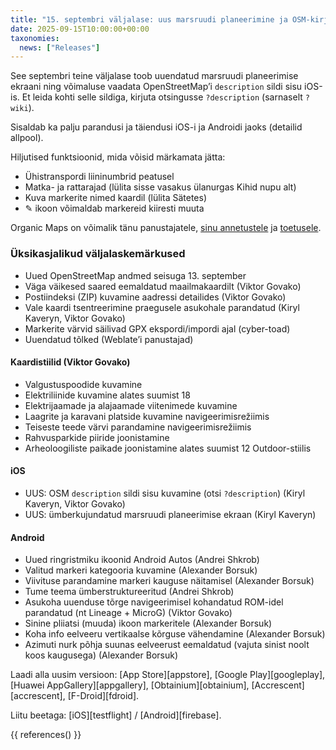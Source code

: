 ```yaml
---
title: "15. septembri väljalase: uus marsruudi planeerimine ja OSM-kirjeldused"
date: 2025-09-15T10:00:00+00:00
taxonomies:
  news: ["Releases"]
---
```


See septembri teine väljalase toob uuendatud marsruudi planeerimise ekraani ning võimaluse vaadata OpenStreetMap’i `description` sildi sisu iOS-is. Et leida kohti selle sildiga, kirjuta otsingusse `?description` (sarnaselt `?wiki`).

Sisaldab ka palju parandusi ja täiendusi iOS-i ja Androidi jaoks (detailid allpool).

Hiljutised funktsioonid, mida võisid märkamata jätta:
- Ühistranspordi liininumbrid peatusel
- Matka- ja rattarajad (lülita sisse vasakus ülanurgas Kihid nupu alt)
- Kuva markerite nimed kaardil (lülita Sätetes)
- ✎ ikoon võimaldab markereid kiiresti muuta

Organic Maps on võimalik tänu panustajatele, [sinu annetustele](@/donate/index.et.md) ja [toetusele](@/contribute/index.md).

### Üksikasjalikud väljalaskemärkused

- Uued OpenStreetMap andmed seisuga 13. september
- Väga väikesed saared eemaldatud maailmakaardilt (Viktor Govako)
- Postiindeksi (ZIP) kuvamine aadressi detailides (Viktor Govako)
- Vale kaardi tsentreerimine praegusele asukohale parandatud (Kiryl Kaveryn, Viktor Govako)
- Markerite värvid säilivad GPX ekspordi/impordi ajal (cyber-toad)
- Uuendatud tõlked (Weblate’i panustajad)

#### Kaardistiilid (Viktor Govako)

- Valgustuspoodide kuvamine
- Elektriliinide kuvamine alates suumist 18
- Elektrijaamade ja alajaamade viitenimede kuvamine
- Laagrite ja karavani platside kuvamine navigeerimisrežiimis
- Teiseste teede värvi parandamine navigeerimisrežiimis
- Rahvusparkide piiride joonistamine
- Arheoloogiliste paikade joonistamine alates suumist 12 Outdoor-stiilis

#### iOS

- UUS: OSM `description` sildi sisu kuvamine (otsi `?description`) (Kiryl Kaveryn, Viktor Govako)
- UUS: ümberkujundatud marsruudi planeerimise ekraan (Kiryl Kaveryn)

#### Android

- Uued ringristmiku ikoonid Android Autos (Andrei Shkrob)
- Valitud markeri kategooria kuvamine (Alexander Borsuk)
- Viivituse parandamine markeri kauguse näitamisel (Alexander Borsuk)
- Tume teema ümberstruktureeritud (Andrei Shkrob)
- Asukoha uuenduse tõrge navigeerimisel kohandatud ROM-idel parandatud (nt Lineage + MicroG) (Viktor Govako)
- Sinine pliiatsi (muuda) ikoon markeritele (Alexander Borsuk)
- Koha info eelveeru vertikaalse kõrguse vähendamine (Alexander Borsuk)
- Azimuti nurk põhja suunas eelveerust eemaldatud (vajuta sinist noolt koos kaugusega) (Alexander Borsuk)

Laadi alla uusim versioon: [App Store][appstore], [Google Play][googleplay], [Huawei AppGallery][appgallery], [Obtainium][obtainium], [Accrescent][accrescent], [F-Droid][fdroid].

Liitu beetaga: [iOS][testflight] / [Android][firebase].

{{ references() }}
